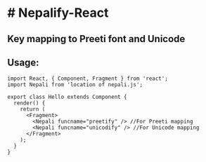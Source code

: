 <h1> # Nepalify-React </h1>
<h2> Key mapping to Preeti font and Unicode </h2> 

<h2>  Usage: </h2>
   


    import React, { Component, Fragment } from 'react';
    import Nepali from 'location of nepali.js';

    export class Hello extends Component {
      render() {
        return (
          <Fragment>
            <Nepali funcname="preetify" /> //For Preeti mapping
            <Nepali funcname="unicodify" /> //For Unicode mapping
          </Fragment>
        );
      }
    }
